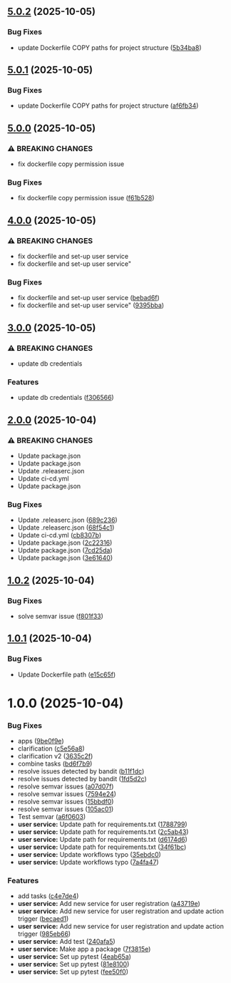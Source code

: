 ## [5.0.2](https://github.com/JendyJasper/cm-demo/compare/user-service-v5.0.1...user-service-v5.0.2) (2025-10-05)


### Bug Fixes

* update Dockerfile COPY paths for project structure ([5b34ba8](https://github.com/JendyJasper/cm-demo/commit/5b34ba8182c67d52a7d618b9a6bf52649aa5acc0))

## [5.0.1](https://github.com/JendyJasper/cm-demo/compare/user-service-v5.0.0...user-service-v5.0.1) (2025-10-05)


### Bug Fixes

* update Dockerfile COPY paths for project structure ([af6fb34](https://github.com/JendyJasper/cm-demo/commit/af6fb34640ad1b16e886ac0111dd8d6b361da827))

## [5.0.0](https://github.com/JendyJasper/cm-demo/compare/user-service-v4.0.0...user-service-v5.0.0) (2025-10-05)


### ⚠ BREAKING CHANGES

* fix dockerfile copy permission issue

### Bug Fixes

* fix dockerfile copy permission issue ([f61b528](https://github.com/JendyJasper/cm-demo/commit/f61b528023d3c406b137474700f7d17978908d14))

## [4.0.0](https://github.com/JendyJasper/cm-demo/compare/user-service-v3.0.0...user-service-v4.0.0) (2025-10-05)


### ⚠ BREAKING CHANGES

* fix dockerfile and set-up user service
* fix dockerfile and set-up user service"

### Bug Fixes

* fix dockerfile and set-up user service ([bebad6f](https://github.com/JendyJasper/cm-demo/commit/bebad6f70efbe2b221ef085a9b4ed3917bbe8088))
* fix dockerfile and set-up user service" ([9395bba](https://github.com/JendyJasper/cm-demo/commit/9395bba0cd000ea2baaf59982a5bc58485422b54))

## [3.0.0](https://github.com/JendyJasper/cm-demo/compare/user-service-v2.0.0...user-service-v3.0.0) (2025-10-05)


### ⚠ BREAKING CHANGES

* update db credentials

### Features

* update db credentials ([f306566](https://github.com/JendyJasper/cm-demo/commit/f306566d3c907a27195bf15001ea7af23634df5d))

## [2.0.0](https://github.com/JendyJasper/cm-demo/compare/user-service-v1.0.2...user-service-v2.0.0) (2025-10-04)


### ⚠ BREAKING CHANGES

* Update package.json
* Update package.json
* Update .releaserc.json
* Update ci-cd.yml
* Update package.json

### Bug Fixes

* Update .releaserc.json ([689c236](https://github.com/JendyJasper/cm-demo/commit/689c236d59cf33b626468361bf2ae3365f50ce72))
* Update .releaserc.json ([68f54c1](https://github.com/JendyJasper/cm-demo/commit/68f54c1ad4e08e8c54fe1102c954b582963f9bde))
* Update ci-cd.yml ([cb8307b](https://github.com/JendyJasper/cm-demo/commit/cb8307b4b0c52712fbf6666c210ded1855ab4abf))
* Update package.json ([2c22316](https://github.com/JendyJasper/cm-demo/commit/2c22316224828adb0a5c00f9359c8c6efda0280b))
* Update package.json ([7cd25da](https://github.com/JendyJasper/cm-demo/commit/7cd25da2addf37178a70f2e5a247cfc3fd37db03))
* Update package.json ([3e61640](https://github.com/JendyJasper/cm-demo/commit/3e6164082a6cd2946681401c5cd993b3851102fd))

## [1.0.2](https://github.com/JendyJasper/cm-demo/compare/user-service-v1.0.1...user-service-v1.0.2) (2025-10-04)


### Bug Fixes

* solve semvar issue ([f801f33](https://github.com/JendyJasper/cm-demo/commit/f801f33e8768afcf92dcb5067a3b8628376da0eb))

## [1.0.1](https://github.com/JendyJasper/cm-demo/compare/user-service-v1.0.0...user-service-v1.0.1) (2025-10-04)


### Bug Fixes

* Update Dockerfile path ([e15c65f](https://github.com/JendyJasper/cm-demo/commit/e15c65f9f88d145084cd8411cd4ddce78d3adfcd))

# 1.0.0 (2025-10-04)


### Bug Fixes

* apps ([9be0f9e](https://github.com/JendyJasper/cm-demo/commit/9be0f9e42cd6e2df1cc76459effe66b9d12df761))
* clarification ([c5e56a8](https://github.com/JendyJasper/cm-demo/commit/c5e56a81c0c0f0db1887a074c1cd182dfdf04442))
* clarification v2 ([3635c2f](https://github.com/JendyJasper/cm-demo/commit/3635c2f0444c1b1fea72fc7ddfdc29d3077d150d))
* combine tasks ([bd6f7b9](https://github.com/JendyJasper/cm-demo/commit/bd6f7b9b53b3e17e5276c29fff4d83264b3f3085))
* resolve issues detected by bandit ([b11f1dc](https://github.com/JendyJasper/cm-demo/commit/b11f1dcba58f61291c8e1ffe509b90aadf271e67))
* resolve issues detected by bandit ([1fd5d2c](https://github.com/JendyJasper/cm-demo/commit/1fd5d2c124e11be63504ae6a27ba3dbc175453b5))
* resolve semvar issues ([a07d07f](https://github.com/JendyJasper/cm-demo/commit/a07d07f42f1486ac22bfde826822fc77f96a2247))
* resolve semvar issues ([7594e24](https://github.com/JendyJasper/cm-demo/commit/7594e24553b11a7cf9e69c9a60fb128de4e67489))
* resolve semvar issues ([15bbdf0](https://github.com/JendyJasper/cm-demo/commit/15bbdf0a6122dc66bf6c9f558373e2c2aff098af))
* resolve semvar issues ([105ac01](https://github.com/JendyJasper/cm-demo/commit/105ac011518c05e715315f9983203150dc5f5e9a))
* Test semvar ([a6f0603](https://github.com/JendyJasper/cm-demo/commit/a6f060373da45b720d0142fe180cfb71f203a180))
* **user service:** Update path for requirements.txt ([1788799](https://github.com/JendyJasper/cm-demo/commit/1788799847007b8d14445e0e213830ee59cfa7a6))
* **user service:** Update path for requirements.txt ([2c5ab43](https://github.com/JendyJasper/cm-demo/commit/2c5ab43744d73da5f1dd4369f2e670c0bdb52b93))
* **user service:** Update path for requirements.txt ([d6174d6](https://github.com/JendyJasper/cm-demo/commit/d6174d6b027d8ac39bb9d0958c17971932ff7676))
* **user service:** Update path for requirements.txt ([34f61bc](https://github.com/JendyJasper/cm-demo/commit/34f61bc0e295b6b8e96c20aefe82c01e1b1b9e2e))
* **user service:** Update workflows typo ([35ebdc0](https://github.com/JendyJasper/cm-demo/commit/35ebdc084064ca95d16a9eb25ad7f90139e7058b))
* **user service:** Update workflows typo ([7a4fa47](https://github.com/JendyJasper/cm-demo/commit/7a4fa47ccdc494e1a9f526a0c165e8e382d96b35))


### Features

* add tasks ([c4e7de4](https://github.com/JendyJasper/cm-demo/commit/c4e7de43402209232ab947ffe412d612174e65f3))
* **user service:** Add new service for user registration ([a43719e](https://github.com/JendyJasper/cm-demo/commit/a43719e6faed5d190a7ffcee25ac341bb7030426))
* **user service:** Add new service for user registration and update action trigger ([becaed1](https://github.com/JendyJasper/cm-demo/commit/becaed17fc53acf197bffb8b051685f6aea48f3c))
* **user service:** Add new service for user registration and update action trigger ([985eb66](https://github.com/JendyJasper/cm-demo/commit/985eb66bd8f7dfccccdd5aa8c516242237d19202))
* **user service:** Add test ([240afa5](https://github.com/JendyJasper/cm-demo/commit/240afa5e2ec1373e1c48a2e60a2f023e9ae59c7c))
* **user service:** Make app a package ([7f3815e](https://github.com/JendyJasper/cm-demo/commit/7f3815e220c4efd3aef512c3dadf258c50e6b280))
* **user service:** Set up pytest ([4eab65a](https://github.com/JendyJasper/cm-demo/commit/4eab65a944c33201a9b06d2eda5b41c54c37de78))
* **user service:** Set up pytest ([81e8100](https://github.com/JendyJasper/cm-demo/commit/81e810002398ef2610e33bd2211c7f5e2765c6ee))
* **user service:** Set up pytest ([fee50f0](https://github.com/JendyJasper/cm-demo/commit/fee50f05a9948941a56101d675ffd9b3693bfbd6))
